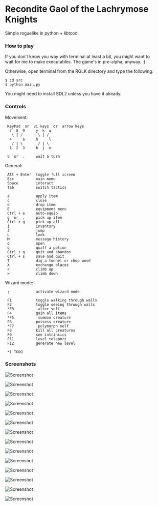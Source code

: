 # Recondite Gaol of the Lachrymose Knights

Simple roguelike in python + libtcod.



### How to play

If you don't know you way with terminal at least a bit, you might want to wait
for me to make executables. The game's in pre-alpha, anyway. :)

Otherwise, open terminal from the RGLK directory and type the following:

```
$ cd src
$ python main.py
```

You might need to install SDL2 unless you have it already.


### Controls

Movement:

```
 KeyPad  or  vi keys  or  arrow keys
  7  8  9     y  k  u
   \ | /       \ | /
  4     6     h     l
   / | \       / | \
  1  2  3     b  j  n

 5  or  .     wait a turn
```

General:

```
 Alt + Enter  toggle full screen
 Esc          main menu
 Space        interact
 Tab          switch tactics

 a            apply item
 c            close
 d            drop item
 E            equipment menu
 Ctrl + e     auto-equip
 g  or  ,     pick up item
 Ctrl + g     pick up all
 i            inventory
 J            jump
 L            look
 M            message history
 o            open
 q            quaff a potion
 Ctrl + q     quit and abandon
 Ctrl + s     save and quit
 T            dig a tunnel or chop wood
 X            exchange places
 <            climb up
 >            climb down
```

Wizard mode:

```
 ;            activate wizard mode

 F1           toggle walking through walls
 F2           toggle seeing through walls
 *F3           alter self
 F4           gain all items
 *F5           summon creature
 F6           possess creature
 *F7           polymorph self
 F8           kill all creatures
 F9           see intrinsics
 F11          level teleport
 F12          generate new level

 *) TODO
```


### Screenshots

![Screenshot](doc/screenshots/dungeon.png)

![Screenshot](doc/screenshots/dungeon2.png)

![Screenshot](doc/screenshots/BSP.png)

![Screenshot](doc/screenshots/BSP2.png)

![Screenshot](doc/screenshots/cave.png)

![Screenshot](doc/screenshots/cave2.png)

![Screenshot](doc/screenshots/city.png)

![Screenshot](doc/screenshots/city2.png)

![Screenshot](doc/screenshots/sewer.png)

![Screenshot](doc/screenshots/sewer2.png)

![Screenshot](doc/screenshots/maze.png)

![Screenshot](doc/screenshots/world1.png)

![Screenshot](doc/screenshots/world2.png)

![Screenshot](doc/screenshots/world3.png)

